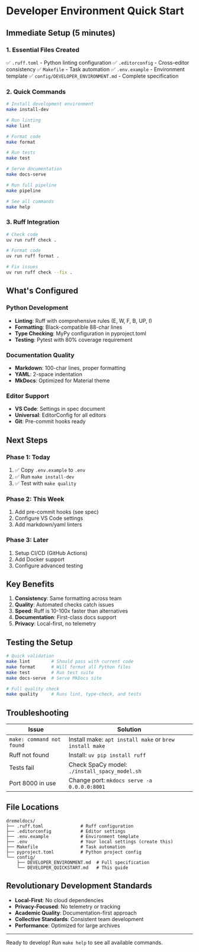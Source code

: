 # Developer Environment Quick Start

## Immediate Setup (5 minutes)

### 1. Essential Files Created
✅ `.ruff.toml` - Python linting configuration
✅ `.editorconfig` - Cross-editor consistency
✅ `Makefile` - Task automation
✅ `.env.example` - Environment template
✅ `config/DEVELOPER_ENVIRONMENT.md` - Complete specification

### 2. Quick Commands

```bash
# Install development environment
make install-dev

# Run linting
make lint

# Format code
make format

# Run tests
make test

# Serve documentation
make docs-serve

# Run full pipeline
make pipeline

# See all commands
make help
```

### 3. Ruff Integration

```bash
# Check code
uv run ruff check .

# Format code
uv run ruff format .

# Fix issues
uv run ruff check --fix .
```

## What's Configured

### Python Development
- **Linting**: Ruff with comprehensive rules (E, W, F, B, UP, I)
- **Formatting**: Black-compatible 88-char lines
- **Type Checking**: MyPy configuration in pyproject.toml
- **Testing**: Pytest with 80% coverage requirement

### Documentation Quality
- **Markdown**: 100-char lines, proper formatting
- **YAML**: 2-space indentation
- **MkDocs**: Optimized for Material theme

### Editor Support
- **VS Code**: Settings in spec document
- **Universal**: EditorConfig for all editors
- **Git**: Pre-commit hooks ready

## Next Steps

### Phase 1: Today
1. ✅ Copy `.env.example` to `.env`
2. ✅ Run `make install-dev`
3. ✅ Test with `make quality`

### Phase 2: This Week
1. Add pre-commit hooks (see spec)
2. Configure VS Code settings
3. Add markdown/yaml linters

### Phase 3: Later
1. Setup CI/CD (GitHub Actions)
2. Add Docker support
3. Configure advanced testing

## Key Benefits

1. **Consistency**: Same formatting across team
2. **Quality**: Automated checks catch issues
3. **Speed**: Ruff is 10-100x faster than alternatives
4. **Documentation**: First-class docs support
5. **Privacy**: Local-first, no telemetry

## Testing the Setup

```bash
# Quick validation
make lint        # Should pass with current code
make format      # Will format all Python files
make test        # Run test suite
make docs-serve  # Serve MkDocs site

# Full quality check
make quality     # Runs lint, type-check, and tests
```

## Troubleshooting

| Issue | Solution |
|-------|----------|
| `make: command not found` | Install make: `apt install make` or `brew install make` |
| Ruff not found | Install: `uv pip install ruff` |
| Tests fail | Check SpaCy model: `./install_spacy_model.sh` |
| Port 8000 in use | Change port: `mkdocs serve -a 0.0.0.0:8001` |

## File Locations

```
dremeldocs/
├── .ruff.toml              # Ruff configuration
├── .editorconfig           # Editor settings
├── .env.example            # Environment template
├── .env                    # Your local settings (create this)
├── Makefile                # Task automation
├── pyproject.toml          # Python project config
└── config/
    ├── DEVELOPER_ENVIRONMENT.md  # Full specification
    └── DEVELOPER_QUICKSTART.md   # This guide
```

## Revolutionary Development Standards

- **Local-First**: No cloud dependencies
- **Privacy-Focused**: No telemetry or tracking
- **Academic Quality**: Documentation-first approach
- **Collective Standards**: Consistent team development
- **Performance**: Optimized for large archives

---

Ready to develop! Run `make help` to see all available commands.